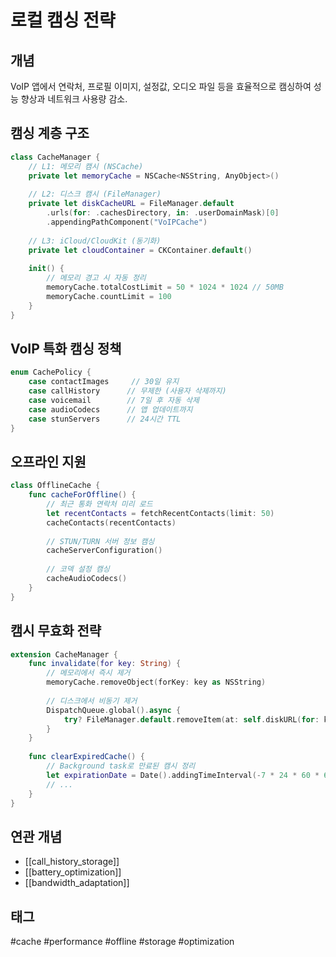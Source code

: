 # 로컬 캠싱 전략

## 개념
VoIP 앱에서 연락처, 프로필 이미지, 설정값, 오디오 파일 등을 효율적으로 캠싱하여 성능 향상과 네트워크 사용량 감소.

## 캠싱 계층 구조
```swift
class CacheManager {
    // L1: 메모리 캠시 (NSCache)
    private let memoryCache = NSCache<NSString, AnyObject>()
    
    // L2: 디스크 캠시 (FileManager)
    private let diskCacheURL = FileManager.default
        .urls(for: .cachesDirectory, in: .userDomainMask)[0]
        .appendingPathComponent("VoIPCache")
    
    // L3: iCloud/CloudKit (동기화)
    private let cloudContainer = CKContainer.default()
    
    init() {
        // 메모리 경고 시 자동 정리
        memoryCache.totalCostLimit = 50 * 1024 * 1024 // 50MB
        memoryCache.countLimit = 100
    }
}
```

## VoIP 특화 캠싱 정책
```swift
enum CachePolicy {
    case contactImages     // 30일 유지
    case callHistory      // 무제한 (사용자 삭제까지)
    case voicemail        // 7일 후 자동 삭제
    case audioCodecs      // 앱 업데이트까지
    case stunServers      // 24시간 TTL
}
```

## 오프라인 지원
```swift
class OfflineCache {
    func cacheForOffline() {
        // 최근 통화 연락처 미리 로드
        let recentContacts = fetchRecentContacts(limit: 50)
        cacheContacts(recentContacts)
        
        // STUN/TURN 서버 정보 캠싱
        cacheServerConfiguration()
        
        // 코덱 설정 캠싱
        cacheAudioCodecs()
    }
}
```

## 캠시 무효화 전략
```swift
extension CacheManager {
    func invalidate(for key: String) {
        // 메모리에서 즉시 제거
        memoryCache.removeObject(forKey: key as NSString)
        
        // 디스크에서 비동기 제거
        DispatchQueue.global().async {
            try? FileManager.default.removeItem(at: self.diskURL(for: key))
        }
    }
    
    func clearExpiredCache() {
        // Background task로 만료된 캠시 정리
        let expirationDate = Date().addingTimeInterval(-7 * 24 * 60 * 60)
        // ...
    }
}
```

## 연관 개념
- [[call_history_storage]]
- [[battery_optimization]]
- [[bandwidth_adaptation]]

## 태그
#cache #performance #offline #storage #optimization